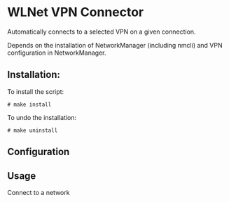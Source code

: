 WLNet VPN Connector
=============

Automatically connects to a selected VPN on a given connection.

Depends on the installation of NetworkManager (including nmcli) and VPN configuration in NetworkManager.

Installation:
------------

To install the script:

    # make install

To undo the installation:

    # make uninstall

Configuration
------------



Usage
-----

Connect to a network 
